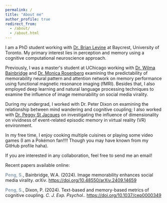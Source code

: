 ```yaml
---
permalink: /
title: "About me"
author_profile: true
redirect_from:
  - /about/
  - /about.html
---
```



I am a PhD student working with [Dr. Brian Levine](https://levinelab.weebly.com/) at Baycrest, University of Toronto. My primary interest lies in perception and memory using a cognitive computational neuroscience approach.

Previously, I was a master's student at UChicago working with [Dr. Wilma Bainbridge](https://brainbridgelab.uchicago.edu/) and [Dr. Monica Rosenberg](https://cablab.uchicago.edu/) examining the predictability of memorability neural pattern and attention network on memory performance using functional magnetic resonance imaging (fMRI). Besides that, I also employed deep learning and natural language processing techniques to examine the influence of image memorability on social media virality.

During my undergrad, I worked with Dr. Peter Dixon on examining the relationship between mind wandering and cognitive coupling; I also worked with [Dr. Peggy St Jacques](https://sites.psych.ualberta.ca/MElab/) on investigating the influence of dimensionality on vividness of event-related episodic memory in virtual reality (VR) environment.

In my free time, I enjoy cooking multiple cuisines or playing some video games (I am a Pokémon fan!!!! Though you may have known from my GitHub profile haha).

If you are interested in any collaboration, feel free to send me an email!


Recent papers available online:

<span style="color:#8CA0B1;"><b>Peng, S.</b></span>, Bainbridge, W.A. (2024). Image memorability enhances social media virality. <i>arXiv</i>. <a href="https://doi.org/10.48550/arXiv.2409.14659">https://doi.org/10.48550/arXiv.2409.14659</a>

<span style="color:#8CA0B1;"><b>Peng, S.</b></span>, Dixon, P. (2024). Text-based and memory-based metrics of cognitive coupling. <i>C. J. Exp. Psychol.</i>. <a href="https://doi.org/10.1037/cep0000349">https://doi.org/10.1037/cep0000349</a>
